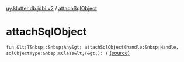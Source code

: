 [uy.klutter.db.jdbi.v2](index.md) / [attachSqlObject](.)


# attachSqlObject

`fun &lt;T&nbsp;:&nbsp;Any&gt; attachSqlObject(handle:&nbsp;Handle, sqlObjectType:&nbsp;KClass&lt;T&gt;): T` [(source)](https://github.com/kohesive/klutter/blob/master/db-jdbi-v2-jdk6/src/main/kotlin/uy/klutter/db/jdbi/v2/Extensions.kt#L15)


